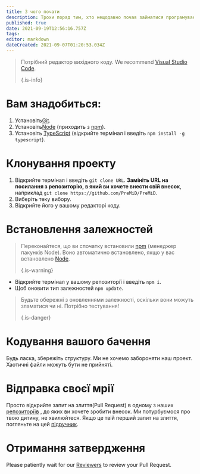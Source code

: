 ```yaml
---
title: З чого почати
description: Трохи порад тим, хто нещодавно почав займатися програмуванням
published: true
date: 2021-09-19T12:56:16.757Z
tags: 
editor: markdown
dateCreated: 2021-09-07T01:20:53.034Z
---
```


> Потрібний редактор вихідного коду. We recommend [Visual Studio Code](https://code.visualstudio.com/). 
> 
> {.is-info}

# Вам знадобиться:
1. Установіть[Git](https://git-scm.com/).
2. Установіть[Node](https://nodejs.org/en/) (приходить з [npm](https://www.npmjs.com/)).
3. Установіть [TypeScript](https://www.typescriptlang.org/index.html#download-links) (відкрийте термінал і введіть `npm install -g typescript`).

# Клонування проекту
1. Відкрийте термінал і введіть `git clone URL`. **Замініть URL на посилання з репозиторію, в який ви хочете внести свій внесок**, наприклад `git clone https://github.com/PreMiD/PreMiD`.
2. Виберіть теку вибору.
3. Відкрийте його у вашому редакторі коду.

# Встановлення залежностей
> Переконайтеся, що ви спочатку встановили [npm](https://www.npmjs.com/) (менеджер пакунків Node). Воно автоматично встановлено, якщо у вас встановлено [Node](https://nodejs.org/en/). 
> 
> {.is-warning}

- Відкрийте термінал у вашому репозиторії і введіть `npm i`.
- Щоб оновити тип залежностей `npm update`.

> Будьте обережні з оновленнями залежності, оскільки вони можуть зламатися чи ні. Потрібно тестування! 
> 
> {.is-danger}

# Кодування вашого бачення
Будь ласка, збережіть структуру. Ми не хочемо забороняти наш проект. Хаотичні файли можуть бути не прийняті.

# Відправка своєї мрії
Просто відкрийте запит на злиття(Pull Request) в одному з наших [репозиторіїв](https://github.com/PreMiD/) , до яких ви хочете зробити внесок. Ми потурбуємося про твою дитину, не хвилюйтеся. Якщо це твій перший запит на злиття, погляньте на цей [підручник](https://help.github.com/en/articles/creating-a-pull-request).

# Отримання затвердження
Please patiently wait for our [Reviewers](https://docs.premid.app/en/dev/presence/guidelines#presence-reviewers) to review your Pull Request.
